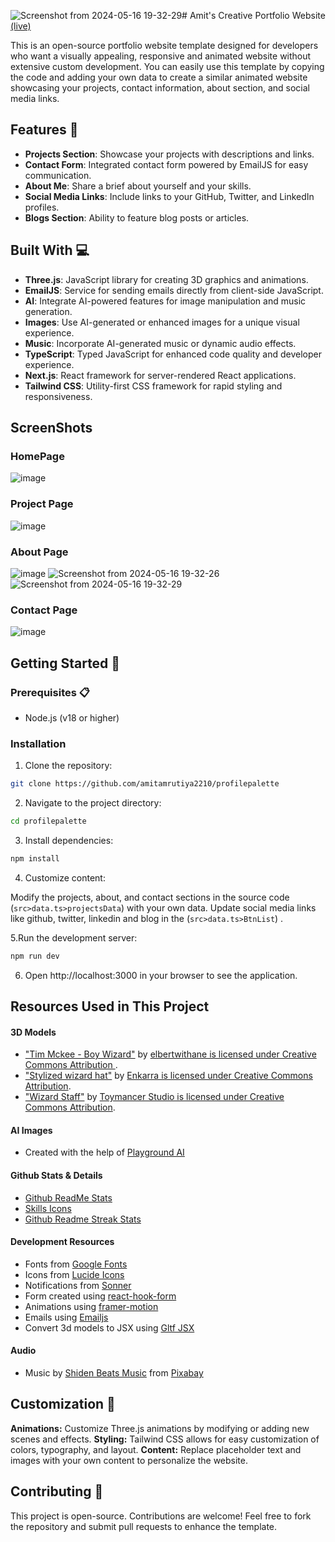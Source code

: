 ![Screenshot from 2024-05-16 19-32-29](https://github.com/amitamrutiya2210/profilepalette/assets/91112485/6e711b00-7ec5-45fa-bf94-eee017cca58a)# Amit's Creative Portfolio Website [(live)](https://profilepalette.vercel.app/)

This is an open-source portfolio website template designed for developers who want a visually appealing, responsive and animated website without extensive custom development. You can easily use this template by copying the code and adding your own data to create a similar animated website showcasing your projects, contact information, about section, and social media links.

## Features 🚀

- **Projects Section**: Showcase your projects with descriptions and links.
- **Contact Form**: Integrated contact form powered by EmailJS for easy communication.
- **About Me**: Share a brief about yourself and your skills.
- **Social Media Links**: Include links to your GitHub, Twitter, and LinkedIn profiles.
- **Blogs Section**: Ability to feature blog posts or articles.

## Built With 💻

- **Three.js**: JavaScript library for creating 3D graphics and animations.
- **EmailJS**: Service for sending emails directly from client-side JavaScript.
- **AI**: Integrate AI-powered features for image manipulation and music generation.
- **Images**: Use AI-generated or enhanced images for a unique visual experience.
- **Music**: Incorporate AI-generated music or dynamic audio effects.
- **TypeScript**: Typed JavaScript for enhanced code quality and developer experience.
- **Next.js**: React framework for server-rendered React applications.
- **Tailwind CSS**: Utility-first CSS framework for rapid styling and responsiveness.

## ScreenShots

### HomePage
![image](https://github.com/amitamrutiya2210/profilepalette/assets/91112485/8aba5692-0431-4831-82ed-bcc807b94c95)

### Project Page
![image](https://github.com/amitamrutiya2210/profilepalette/assets/91112485/c4e2a11f-8c72-4e8c-87c8-66a1edb80ff0)

### About Page
![image](https://github.com/amitamrutiya2210/profilepalette/assets/91112485/7ee96286-8e83-4c80-9aa6-7447115f4398)
![Screenshot from 2024-05-16 19-32-26](https://github.com/amitamrutiya2210/profilepalette/assets/91112485/d3f59a07-9c41-4adb-97c9-57c9a8785206)
![Screenshot from 2024-05-16 19-32-29](https://github.com/amitamrutiya2210/profilepalette/assets/91112485/e4af01fd-88c6-49fb-9257-5ab99e5ec930)

### Contact Page
![image](https://github.com/amitamrutiya2210/profilepalette/assets/91112485/8a30298b-0213-4e8d-b052-694e6e821f8f)


## Getting Started 🏁

### Prerequisites 📋

- Node.js (v18 or higher)

### Installation

1. Clone the repository:

  ```bash
  git clone https://github.com/amitamrutiya2210/profilepalette
  ```

2. Navigate to the project directory:

  ```bash
  cd profilepalette
  ```

3. Install dependencies:

  ```bash
  npm install
  ```
   
4. Customize content:

  Modify the projects, about, and contact sections in the source code (`src>data.ts>projectsData`) with your own data.
  Update social media links like github, twitter, linkedin and blog in the (`src>data.ts>BtnList`) .


5.Run the development server:

  ```bash
  npm run dev
  ```

6. Open http://localhost:3000 in your browser to see the application.


## Resources Used in This Project

#### 3D Models

- ["Tim Mckee - Boy Wizard"](https://skfb.ly/6YATu) by [elbertwithane is licensed under Creative Commons Attribution ](http://creativecommons.org/licenses/by/4.0/).
- ["Stylized wizard hat"](https://skfb.ly/ozxOQ) by [Enkarra is licensed under Creative Commons Attribution](http://creativecommons.org/licenses/by/4.0/).
- ["Wizard Staff"](https://skfb.ly/6QYZw) by [Toymancer Studio is licensed under Creative Commons Attribution](http://creativecommons.org/licenses/by/4.0/).

#### AI Images

- Created with the help of [Playground AI](https://playgroundai.com/)

#### Github Stats & Details

- [Github ReadMe Stats](https://github.com/anuraghazra/github-readme-stats)
- [Skills Icons](https://github.com/tandpfun/skill-icons)
- [Github Readme Streak Stats](https://github.com/denvercoder1/github-readme-streak-stats)

#### Development Resources

- Fonts from [Google Fonts](https://fonts.google.com/) <br />
- Icons from [Lucide Icons](https://lucide.dev/) <br />
- Notifications from [Sonner](https://sonner.emilkowal.ski/) <br />
- Form created using [react-hook-form](https://react-hook-form.com/) <br />
- Animations using [framer-motion](https://www.framer.com/motion/) <br />
- Emails using [Emailjs](https://www.emailjs.com/) <br />
- Convert 3d models to JSX using [Gltf JSX](https://github.com/pmndrs/gltfjsx)

#### Audio 

- Music by <a href="https://pixabay.com/users/shidenbeatsmusic-25676252/?utm_source=link-attribution&utm_medium=referral&utm_campaign=music&utm_content=20772">Shiden Beats Music</a> from <a href="https://pixabay.com/music//?utm_source=link-attribution&utm_medium=referral&utm_campaign=music&utm_content=20772">Pixabay</a>

## Customization 🎨
**Animations:** Customize Three.js animations by modifying or adding new scenes and effects.
**Styling:** Tailwind CSS allows for easy customization of colors, typography, and layout.
**Content:** Replace placeholder text and images with your own content to personalize the website.

## Contributing 🤝
This project is open-source. Contributions are welcome! Feel free to fork the repository and submit pull requests to enhance the template.
